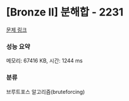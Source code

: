 # [Bronze II] 분해합 - 2231 

[문제 링크](https://www.acmicpc.net/problem/2231) 

### 성능 요약

메모리: 67416 KB, 시간: 1244 ms

### 분류

브루트포스 알고리즘(bruteforcing)

